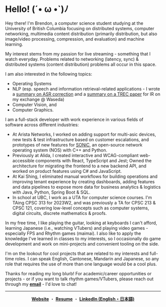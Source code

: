 <h1 color="white"> Hello! (´• ω •`)ﾉ </h1>

Hey there! I'm Brendon, a computer science student studying at the University of British Columbia focusing on distributed systems, computer networking, multimedia content distribution (primarily distribution, but also image/video processing, compression, and evaluation) and machine learning. 

My interest stems from my passion for live streaming - something that I watch everyday. Problems related to networking (latency, sync) & distributed systems (content distribution) problems all occur in this space.

I am also interested in the following topics:
* Operating Systems
* NLP (esp. speech and information retrieval-related applications - I wrote a [summary on ASR correction](https://docs.google.com/presentation/d/1iPgyrDBmj3awBQ9RytPWcZsDSxXprcXKRqxp7omErec/edit?usp=sharing) and a [summary on a TREC paper](https://docs.google.com/presentation/d/1jR_41FI9ZrhCdlEDEIohjRUwaW2J_JcsCoGeQn1oD7s/edit?usp=sharing) for IR on my exchange @ Waseda)
* Computer Vision, and
* Computer Graphics.

I am a full-stack developer with work experience in various fields of software across different industries:

* At Arista Networks, I worked on adding support for multi-asic devices, new tests & test infrastructure based on customer escalations, and prototypes of new features for [SONiC]([url](https://github.com/sonic-net/SONiC)), an open-source network operating system (NOS) with C++ and Python.
* Previously at Alida, I created interactive and WCAG-compliant web-accessible components with React, TypeScript and Jest; Owned the architecture for migrating the frontend to a new backend API, and worked on product features using C# and JavaScript.
* At Kai Shing, I eliminated manual workflows for building operations and improving tenant experience by creating dashboards, adding features and data pipelines to expose more data for business analytics & logistics with Java, Python, Spring Boot & SQL.
* In school at UBC, I work as a UTA for computer science courses. I'm TAing CPSC 313 for 2023W2, and was previously a TA for CPSC 213 & CPSC 121, covering low-level concepts such as computer systems, digital circuits, discrete mathematics & proofs. 

In my free time, I like playing the guitar, looking at keyboards I can't afford, learning Japanese (i.e., watching VTubers) and playing video games - especially FPS and Rhythm games (maimai). I also like to apply the knowledge I've learned in classes to my interests, so I occasionally do game development and work on mini-projects and convenient tooling on the side.  

I'm on the lookout for cool projects that are related to my interests and full-time roles. I can speak English, Cantonese, Mandarin and Japanese, so any role that requires the use of more than one language would be a cool plus.

Thanks for reading my long blurb! For academic/career opportunities or projects - or if you want to talk rhythm games/VTubers, please reach out through my [**email**](mailto:contact@brendontsim.com) - I'd love to chat!

--------
<div align="center">
  <a target="_blank" href="https://brendontsim.com/"><b>Website</b></a>
  ・
  <a target="_blank" href="https://brendontsim.com/files/resume.pdf"><b>Resume</b></a>
  ・
  <a target="_blank" href="https://www.linkedin.com/in/brendontsim/"><b>LinkedIn (English・日本語)</b></a>
</div>
